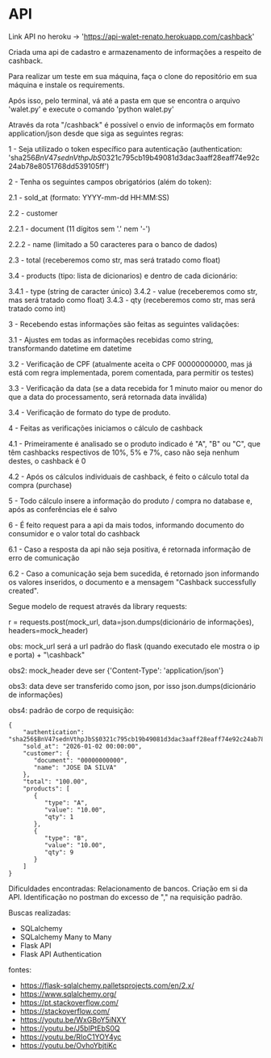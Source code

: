 # API
Link API no heroku -> 'https://api-walet-renato.herokuapp.com/cashback'

Criada uma api de cadastro e armazenamento de informações a respeito de cashback.

Para realizar um teste em sua máquina, faça o clone do repositório em sua máquina e instale os requirements.

Após isso, pelo terminal, vá até a pasta em que se encontra o arquivo 'walet.py' e execute o comando 'python walet.py'

Através da rota "/cashback" é possível o envio de informaçõs em formato application/json desde que siga as seguintes regras:

1 - Seja utilizado o token específico para autenticação (authentication: 'sha256$BnV47sednVthpJbS$0321c795cb19b49081d3dac3aaff28eaff74e92c24ab78e8051768dd539105ff')

2 - Tenha os seguintes campos obrigatórios (além do token):

  2.1 - sold_at (formato: YYYY-mm-dd HH:MM:SS)
  
  2.2 - customer
  
   2.2.1 - document (11 dígitos sem '.' nem '-')
  
   2.2.2 - name (limitado a 50 caracteres para o banco de dados)
    
  2.3 - total (receberemos como str, mas será tratado como float)
  
  3.4 - products (tipo: lista de dicionarios) e dentro de cada dicionário:
  
   3.4.1 - type (string de caracter único)
   3.4.2 - value (receberemos como str, mas será tratado como float)
   3.4.3 - qty (receberemos como str, mas será tratado como int)
   
3 - Recebendo estas informações são feitas as seguintes validações:

  3.1 - Ajustes em todas as informações recebidas como string, transformando datetime em datetime
  
  3.2 - Verificação de CPF (atualmente aceita o CPF 00000000000, mas já está com regra implementada, porem comentada, para permitir os testes)
  
  3.3 - Verificação da data (se a data recebida for 1 minuto maior ou menor do que a data do processamento, será retornada data inválida)
  
  3.4 - Verificação de formato do type de produto.
 
4 - Feitas as verificações iniciamos o cálculo de cashback

  4.1 - Primeiramente é analisado se o produto indicado é "A", "B" ou "C", que têm cashbacks respectivos de 10%, 5% e 7%, caso não seja nenhum destes, o cashback é 0
  
  4.2 - Após os cálculos individuais de cashback, é feito o cálculo total da compra (purchase)

5 - Todo cálculo insere a informação do produto / compra no database e, após as conferências ele é salvo

6 - É feito request para a api da mais todos, informando documento do consumidor e o valor total do cashback

  6.1 - Caso a resposta da api não seja positiva, é retornada informação de erro de comunicação
  
  6.2 - Caso a comunicação seja bem sucedida, é retornado json informando os valores inseridos, o documento e a mensagem "Cashback successfully created".


Segue modelo de request através da library requests:

r = requests.post(mock_url, data=json.dumps(dicionário de informações), headers=mock_header)

obs: mock_url será a url padrão do flask (quando executado ele mostra o ip e porta) + "\cashback"

obs2: mock_header deve ser {'Content-Type': 'application/json'}

obs3: data deve ser transferido como json, por isso json.dumps(dicionário de informações)

obs4: padrão de corpo de requisição:

    {
        "authentication": "sha256$BnV47sednVthpJbS$0321c795cb19b49081d3dac3aaff28eaff74e92c24ab78e8051768dd539105ff",
        "sold_at": "2026-01-02 00:00:00",
        "customer": {
           "document": "00000000000",
           "name": "JOSE DA SILVA"
        },
        "total": "100.00",
        "products": [
           {
              "type": "A",
              "value": "10.00",
              "qty": 1
           },
           {
              "type": "B",
              "value": "10.00",
              "qty": 9
           }
        ]
    }



 Dificuldades encontradas:
 Relacionamento de bancos.
 Criação em si da API.
 Identificação no postman do excesso de "," na requisição padrão.
 
Buscas realizadas:
- SQLalchemy
- SQLalchemy Many to Many
- Flask API
- Flask API Authentication

fontes:

- https://flask-sqlalchemy.palletsprojects.com/en/2.x/
- https://www.sqlalchemy.org/
- https://pt.stackoverflow.com/
- https://stackoverflow.com/
- https://youtu.be/WxGBoY5iNXY
- https://youtu.be/J5bIPtEbS0Q
- https://youtu.be/RIoC1YOY4yc
- https://youtu.be/OvhoYbjtiKc


